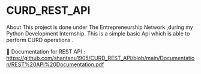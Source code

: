 # CURD_REST_API
About This project is done under The Entrepreneurship Network ,during my Python Development Internship. This is a simple basic Api which is able to perform CURD operations .

:bookmark_tabs: Documentation for REST API : https://github.com/shantanu1905/CURD_REST_API/blob/main/Documentation/REST%20API%20Documentation.pdf


